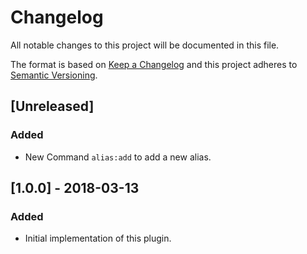 # Changelog
All notable changes to this project will be documented in this file.

The format is based on [Keep a Changelog](http://keepachangelog.com/en/1.0.0/)
and this project adheres to [Semantic Versioning](http://semver.org/spec/v2.0.0.html).

## [Unreleased]
### Added
- New Command `alias:add` to add a new alias.

## [1.0.0] - 2018-03-13
### Added
- Initial implementation of this plugin.
